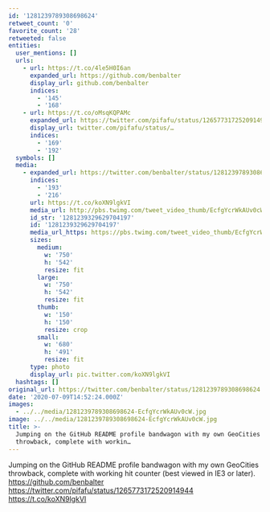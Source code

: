 ```yaml
---
id: '1281239789308698624'
retweet_count: '0'
favorite_count: '28'
retweeted: false
entities:
  user_mentions: []
  urls:
    - url: https://t.co/4le5H0I6an
      expanded_url: https://github.com/benbalter
      display_url: github.com/benbalter
      indices:
        - '145'
        - '168'
    - url: https://t.co/oMsqKQPAMc
      expanded_url: https://twitter.com/pifafu/status/1265773172520914944
      display_url: twitter.com/pifafu/status/…
      indices:
        - '169'
        - '192'
  symbols: []
  media:
    - expanded_url: https://twitter.com/benbalter/status/1281239789308698624/photo/1
      indices:
        - '193'
        - '216'
      url: https://t.co/koXN9lgkVI
      media_url: http://pbs.twimg.com/tweet_video_thumb/EcfgYcrWkAUv0cW.jpg
      id_str: '1281239329629704197'
      id: '1281239329629704197'
      media_url_https: https://pbs.twimg.com/tweet_video_thumb/EcfgYcrWkAUv0cW.jpg
      sizes:
        medium:
          w: '750'
          h: '542'
          resize: fit
        large:
          w: '750'
          h: '542'
          resize: fit
        thumb:
          w: '150'
          h: '150'
          resize: crop
        small:
          w: '680'
          h: '491'
          resize: fit
      type: photo
      display_url: pic.twitter.com/koXN9lgkVI
  hashtags: []
original_url: https://twitter.com/benbalter/status/1281239789308698624
date: '2020-07-09T14:52:24.000Z'
images:
  - ../../media/1281239789308698624-EcfgYcrWkAUv0cW.jpg
image: ../../media/1281239789308698624-EcfgYcrWkAUv0cW.jpg
title: >-
  Jumping on the GitHub README profile bandwagon with my own GeoCities
  throwback, complete with workin…
---
```


Jumping on the GitHub README profile bandwagon with my own GeoCities throwback, complete with working hit counter (best viewed in IE3 or later). https://github.com/benbalter https://twitter.com/pifafu/status/1265773172520914944 https://t.co/koXN9lgkVI